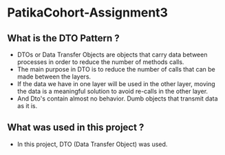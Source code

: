 # PatikaCohort-Assignment3
## What is the DTO Pattern ?
* DTOs or Data Transfer Objects are objects that carry data between processes in order to reduce the number of methods calls.
* The main purpose in DTO is to reduce the number of calls that can be made between the layers.
*  If the data we have in one layer will be used in the other layer, moving the data is a meaningful solution to avoid re-calls in the other layer.
* And Dto's contain almost no behavior. Dumb objects that transmit data as it is.
## What was used in this project ?
* In this project, DTO (Data Transfer Object) was used.
